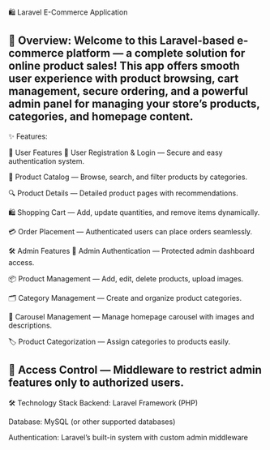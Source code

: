 🛍️ Laravel E-Commerce Application

🚀 Overview:
Welcome to this Laravel-based e-commerce platform — a complete solution for online product sales!
This app offers smooth user experience with product browsing, cart management, secure ordering, and a powerful admin panel for managing your store’s products, categories, and homepage content.
---------------------------------------------------------------

✨ Features:

👥 User Features
🔐 User Registration & Login — Secure and easy authentication system.

🛒 Product Catalog — Browse, search, and filter products by categories.

🔍 Product Details — Detailed product pages with recommendations.

🛍️ Shopping Cart — Add, update quantities, and remove items dynamically.

💳 Order Placement — Authenticated users can place orders seamlessly.

🛠️ Admin Features
🔑 Admin Authentication — Protected admin dashboard access.

📦 Product Management — Add, edit, delete products, upload images.

🗂️ Category Management — Create and organize product categories.

🎠 Carousel Management — Manage homepage carousel with images and descriptions.

🏷️ Product Categorization — Assign categories to products easily.

🚫 Access Control — Middleware to restrict admin features only to authorized users.
---------------------------------------------------------------

🛠️ Technology Stack
Backend: Laravel Framework (PHP)

Database: MySQL (or other supported databases)

Authentication: Laravel’s built-in system with custom admin middleware
